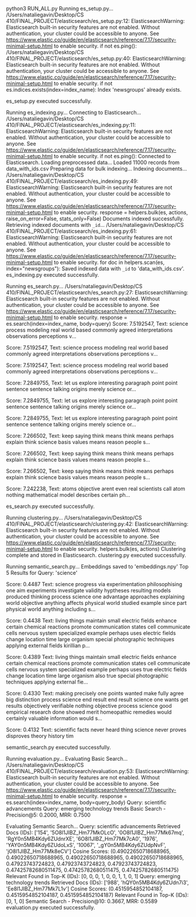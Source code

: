 python3 RUN_ALL.py
Running es_setup.py...
/Users/nataliegavin/Desktop/CS 410/FINAL_PROJECT/elasticsearch/es_setup.py:12: ElasticsearchWarning: Elasticsearch built-in security features are not enabled. Without authentication, your cluster could be accessible to anyone. See https://www.elastic.co/guide/en/elasticsearch/reference/7.17/security-minimal-setup.html to enable security.
  if not es.ping():
/Users/nataliegavin/Desktop/CS 410/FINAL_PROJECT/elasticsearch/es_setup.py:40: ElasticsearchWarning: Elasticsearch built-in security features are not enabled. Without authentication, your cluster could be accessible to anyone. See https://www.elastic.co/guide/en/elasticsearch/reference/7.17/security-minimal-setup.html to enable security.
  if not es.indices.exists(index=index_name):
Index 'newsgroups' already exists.

es_setup.py executed successfully.

Running es_indexing.py...
Connecting to Elasticsearch...
/Users/nataliegavin/Desktop/CS 410/FINAL_PROJECT/elasticsearch/es_indexing.py:11: ElasticsearchWarning: Elasticsearch built-in security features are not enabled. Without authentication, your cluster could be accessible to anyone. See https://www.elastic.co/guide/en/elasticsearch/reference/7.17/security-minimal-setup.html to enable security.
  if not es.ping():
Connected to Elasticsearch.
Loading preprocessed data...
Loaded 11000 records from data_with_ids.csv
Preparing data for bulk indexing...
Indexing documents...
/Users/nataliegavin/Desktop/CS 410/FINAL_PROJECT/elasticsearch/es_indexing.py:49: ElasticsearchWarning: Elasticsearch built-in security features are not enabled. Without authentication, your cluster could be accessible to anyone. See https://www.elastic.co/guide/en/elasticsearch/reference/7.17/security-minimal-setup.html to enable security.
  response = helpers.bulk(es, actions, raise_on_error=False, stats_only=False)
Documents indexed successfully.
Retrieving indexed documents with `_id`...
/Users/nataliegavin/Desktop/CS 410/FINAL_PROJECT/elasticsearch/es_indexing.py:61: ElasticsearchWarning: Elasticsearch built-in security features are not enabled. Without authentication, your cluster could be accessible to anyone. See https://www.elastic.co/guide/en/elasticsearch/reference/7.17/security-minimal-setup.html to enable security.
  for doc in helpers.scan(es, index="newsgroups"):
Saved indexed data with `_id` to 'data_with_ids.csv'.
es_indexing.py executed successfully.

Running es_search.py...
/Users/nataliegavin/Desktop/CS 410/FINAL_PROJECT/elasticsearch/es_search.py:27: ElasticsearchWarning: Elasticsearch built-in security features are not enabled. Without authentication, your cluster could be accessible to anyone. See https://www.elastic.co/guide/en/elasticsearch/reference/7.17/security-minimal-setup.html to enable security.
  response = es.search(index=index_name, body=query)
Score: 7.5192547, Text: science process modeling real world based commonly agreed interpretations observations perceptions v...

Score: 7.5192547, Text: science process modeling real world based commonly agreed interpretations observations perceptions v...

Score: 7.5192547, Text: science process modeling real world based commonly agreed interpretations observations perceptions v...

Score: 7.2849755, Text: let us explore interesting paragraph point point sentence sentence talking origins merely science or...

Score: 7.2849755, Text: let us explore interesting paragraph point point sentence sentence talking origins merely science or...

Score: 7.2849755, Text: let us explore interesting paragraph point point sentence sentence talking origins merely science or...

Score: 7.266502, Text: keep saying think means think means perhaps explain think science basis values means reason people s...

Score: 7.266502, Text: keep saying think means think means perhaps explain think science basis values means reason people s...

Score: 7.266502, Text: keep saying think means think means perhaps explain think science basis values means reason people s...

Score: 7.242238, Text: atoms objective arent even real scientists call atom nothing mathematical model describes certain ph...

es_search.py executed successfully.

Running clustering.py...
/Users/nataliegavin/Desktop/CS 410/FINAL_PROJECT/elasticsearch/clustering.py:42: ElasticsearchWarning: Elasticsearch built-in security features are not enabled. Without authentication, your cluster could be accessible to anyone. See https://www.elastic.co/guide/en/elasticsearch/reference/7.17/security-minimal-setup.html to enable security.
  helpers.bulk(es, actions)
Clustering complete and stored in Elasticsearch.
clustering.py executed successfully.

Running semantic_search.py...
Embeddings saved to 'embeddings.npy'
Top 5 Results for Query: 'science'

Score: 0.4487
Text: science progress via experimentation philosophising one aim experiments investigate validity hyptheses resulting models produced thinking process science one advantage approaches explaining world objective anything affects physical world studied example since part physical world anything including s...

Score: 0.4438
Text: living things maintain small electric fields enhance certain chemical reactions promote communication states cell communicate cells nervous system specialized example perhaps uses electric fields change location time large organism special photographic techniques applying external fields kirillian p...

Score: 0.4389
Text: living things maintain small electric fields enhance certain chemical reactions promote communication states cell communicate cells nervous system specialized example perhaps uses true electric fields change location time large organism also true special photographic techniques applying external fie...

Score: 0.4330
Text: making precisely one points wanted make fully agree big distinction process science end result end result science one wants get results objectively verifiable nothing objective process science good empirical research done showed merit homeopathic remedies would certainly valuable information would s...

Score: 0.4132
Text: scientific facts never heard thing science never proves disproves theory history tim

semantic_search.py executed successfully.

Running evaluation.py...
Evaluating Basic Search...
/Users/nataliegavin/Desktop/CS 410/FINAL_PROJECT/elasticsearch/evaluation.py:53: ElasticsearchWarning: Elasticsearch built-in security features are not enabled. Without authentication, your cluster could be accessible to anyone. See https://www.elastic.co/guide/en/elasticsearch/reference/7.17/security-minimal-setup.html to enable security.
  response = es.search(index=index_name, body=query_body)
Query: scientific advancements
Query: emerging technology trends
Basic Search - Precision@5: 0.2000, MRR: 0.7500

Evaluating Semantic Search...
Query: scientific advancements
Retrieved Docs (IDs): ['154', '5O8l1JIBZ_Hm77MkOLcO', '0O8l1JIBZ_Hm77Mk67mq', 'RgY0n5MB4Kdy6ZUdnrXE', '6O8l1JIBZ_Hm77Mk7cA0', '1976', 'YAY0n5MB4Kdy6ZUdoLxS', '10067', '_gY0n5MB4Kdy6ZUdpNvF', 'jO8l1JIBZ_Hm77Mk8eCV']
Cosine Scores: (0.49022650718688965, 0.49022650718688965, 0.49022650718688965, 0.49022650718688965, 0.47923743724823, 0.47923743724823, 0.47923743724823, 0.47425782680511475, 0.47425782680511475, 0.47425782680511475)
Relevant Found in Top-K (IDs): [0, 0, 0, 1, 0, 0, 1, 1, 0, 1]
Query: emerging technology trends
Retrieved Docs (IDs): ['988', 'hQY0n5MB4Kdy6ZUdn7i3', 'Ee8l1JIBZ_Hm77Mk7L1v']
Cosine Scores: (0.4515954852104187, 0.4515954852104187, 0.4515954852104187)
Relevant Found in Top-K (IDs): [0, 1, 0]
Semantic Search - Precision@10: 0.3667, MRR: 0.5589
evaluation.py executed successfully.